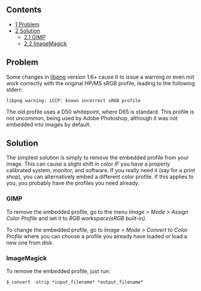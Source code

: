 ## Contents

*   [1 Problem](#Problem)
*   [2 Solution](#Solution)
    *   [2.1 GIMP](#GIMP)
    *   [2.2 ImageMagick](#ImageMagick)

## Problem

Some changes in [libpng](https://www.archlinux.org/packages/?name=libpng) version 1.6+ cause it to issue a warning or even not work correctly with the original HP/MS sRGB profile, leading to the following stderr:

```
libpng warning: iCCP: known incorrect sRGB profile

```

The old profile uses a D50 whitepoint, where D65 is standard. This profile is not uncommon, being used by Adobe Photoshop, although it was not embedded into images by default.

## Solution

The simplest solution is simply to remove the embedded profile from your image. This can cause a slight shift in color *IF* you have a properly calibrated system, monitor, and software. If you really need it (say for a print shop), you can alternatively embed a different color profile. If this applies to you, you probably have the profiles you need already.

### GIMP

To remove the embedded profile, go to the menu *Image > Mode > Assign Color Profile* and set it to *RGB workspace(sRGB built-in)*.

To change the embedded profile, go to *Image > Mode > Convert to Color Profile* where you can choose a profile you already have loaded or load a new one from disk.

### ImageMagick

To remove the embedded profile, just run:

```
$ convert -strip *input_filename* *output_filename*

```